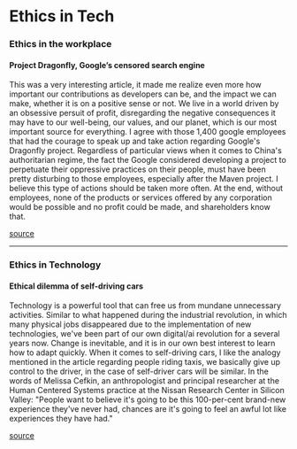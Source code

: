 # Ethics in Tech


### Ethics in the workplace

#### Project Dragonfly, Google’s censored search engine

This was a very interesting article, it made me realize even more how important our contributions as developers can be, and the impact we can make, whether it is on a positive sense or not. We live in a world driven by an obsessive persuit of profit, disregarding the negative consequences it may have to our well-being, our values, and our planet, which is our most important source for everything. I agree with those 1,400 google employees that had the courage to speak up and take action regarding Google's Dragonfly project. Regardless of particular views when it comes to China's authoritarian regime, the fact the Google considered developing a project to perpetuate their oppressive practices on their people, must have been pretty disturbing to those employees, especially after the Maven project. I believe this type of actions should be taken more often. At the end, without employees, none of the products or services offered by any corporation would be possible and no profit could be made, and shareholders know that. 

[source](https://www.vox.com/2018/8/17/17704526/google-dragonfly-censored-search-engine-china)

---

### Ethics in Technology

#### Ethical dilemma of self-driving cars

Technology is a powerful tool that can free us from mundane unnecessary activities. Similar to what happened during the industrial revolution, in which many physical jobs disappeared due to the implementation of new technologies, we've been part of our own  digital/ai revolution for a several years now. Change is inevitable, and it is in our own best interest to learn how to adapt quickly. When it comes to self-driving cars, I like the analogy mentioned in the article regarding people riding taxis, we basically give up control to the driver, in the case of self-driver cars will be similar. In the words of Melissa Cefkin, an anthropologist and principal researcher at the Human Centered Systems practice at the Nissan Research Center in Silicon Valley: "People want to believe it's going to be this 100-per-cent brand-new experience they've never had, chances are it's going to feel an awful lot like experiences they have had."

[source](https://www.theglobeandmail.com/globe-drive/culture/technology/the-ethical-dilemmas-of-self-drivingcars/article37803470/)

